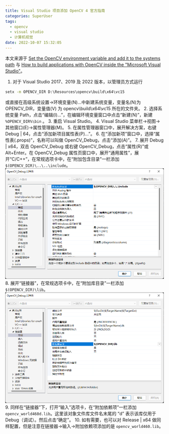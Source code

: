 ```yaml
---
title: Visual Studio 项目添加 OpenCV 4 官方指南
categories: SuperUser
tags:
  - opencv
  - visual studio
  - 计算机视觉
date: 2022-10-07 15:32:05
---
```


本文来源于 [Set the OpenCV environment variable and add it to the systems path](https://docs.opencv.org/4.x/d3/d52/tutorial_windows_install.html#tutorial_windows_install_path) 与 [How to build applications with OpenCV inside the "Microsoft Visual Studio"](https://docs.opencv.org/4.x/dd/d6e/tutorial_windows_visual_studio_opencv.html)。

 1. 对于 Visual Studio 2017、2019 及 2022 版本，以管理员方式运行
```bat
setx -m OPENCV_DIR D:\Resources\opencv\build\x64\vc15
```
或直接在高级系统设置->环境变量(N)...中新建系统变量，变量名(N)为 OPENCV_DIR，变量值(V) 为 opencv\build\x64\vc15 所在的文件夹。
 2. 选择系统变量 Path，点击“编辑(I)...”，在编辑环境变量窗口中点击“新建(N)”，新建 `%OPENCV_DIR%\bin` 。
 3. 重启 Visual Studio。
 4. Visual Studio 菜单栏->视图->其他窗口(E)->属性管理器(M)。
 5. 在属性管理器窗口中，展开解决方案，右键 Debug | 64，点击“添加新项目属性表(P)...”。
 6. 在“添加新项”窗口中，选择“属性表(.props)”，名称可以叫做 OpenCV_Debug，点击“添加(A)”。
 7. 展开 Debug | x64，双击 OpenCV_Debug 或右键 OpenCV_Debug，点击“属性(R)”或 Alt+Enter。在 OpenCV_Debug 属性页窗口中，展开“通用属性”，展开“C/C++”，在常规选项卡中，在“附加包含目录”一栏添加 `$(OPENCV_DIR)\..\..\include`。
![img](2022-10/2022-10-07_152149.png)
 8. 展开“链接器”，在常规选项卡中，在“附加库目录”一栏添加 `$(OPENCV_DIR)\lib`。![img](2022-10/2022-10-07_152501.png)
9. 同样在“链接器”下，打开“输入”选项卡，在“附加依赖项”一栏添加 `opencv_world460d.lib`。这里该对象文件库文件名末尾的 “d” 表示该库仅用于 Debug（调试）。然后点击“确定”。
10.  如有需要，也可以对 Release | x64 做同样配置，但是注意在链接器->输入->附加依赖项添加的是 `opencv_world460.lib`。